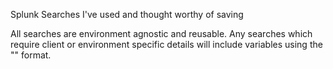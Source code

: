 Splunk Searches I've used and thought worthy of saving

All searches are environment agnostic and reusable. Any searches which require client or environment specific details will include variables using the "<variable>" format. 
